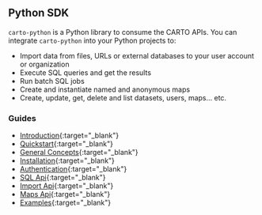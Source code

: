 ## Python SDK

`carto-python` is a Python library to consume the CARTO APIs. You can integrate `carto-python` into your Python projects to:

* Import data from files, URLs or external databases to your user account or organization
* Execute SQL queries and get the results
* Run batch SQL jobs
* Create and instantiate named and anonymous maps
* Create, update, get, delete and list datasets, users, maps… etc.

### Guides

* [Introduction](https://carto-python.readthedocs.io/en/latest/index.html){:target="_blank"}
* [Quickstart](https://carto-python.readthedocs.io/en/latest/quickstart.html){:target="_blank"}
* [General Concepts](https://carto-python.readthedocs.io/en/latest/general_concepts.html){:target="_blank"}
* [Installation](https://carto-python.readthedocs.io/en/latest/installation.html){:target="_blank"}
* [Authentication](https://carto-python.readthedocs.io/en/latest/authentication.html){:target="_blank"}
* [SQL Api](https://carto-python.readthedocs.io/en/latest/sql_api.html){:target="_blank"}
* [Import Api](https://carto-python.readthedocs.io/en/latest/import_api.html){:target="_blank"}
* [Maps Api](https://carto-python.readthedocs.io/en/latest/maps_api.html){:target="_blank"}
* [Examples](https://carto-python.readthedocs.io/en/latest/examples.html){:target="_blank"}